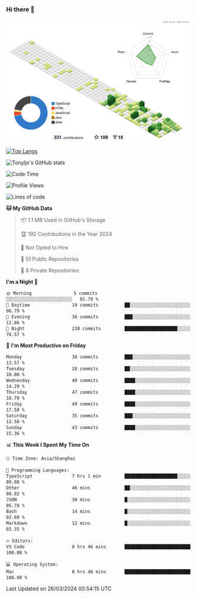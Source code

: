 ### Hi there 👋

![](./profile-3d-contrib/profile-green-animate.svg)

 

[![Top Langs](https://github-readme-stats.vercel.app/api/top-langs/?username=tonyljx)](https://github.com/anuraghazra/github-readme-stats)

![Tonyljx's GitHub stats](https://github-readme-stats.vercel.app/api?username=tonyljx&theme=default&show_icons=true)

 

<!--START_SECTION:waka-->
![Code Time](http://img.shields.io/badge/Code%20Time-246%20hrs%209%20mins-blue)

![Profile Views](http://img.shields.io/badge/Profile%20Views-0-blue)

![Lines of code](https://img.shields.io/badge/From%20Hello%20World%20I%27ve%20Written-337.8%20thousand%20lines%20of%20code-blue)

**🐱 My GitHub Data** 

> 📦 1.1 MB Used in GitHub's Storage 
 > 
> 🏆 192 Contributions in the Year 2024
 > 
> 🚫 Not Opted to Hire
 > 
> 📜 51 Public Repositories 
 > 
> 🔑 8 Private Repositories 
 > 
**I'm a Night 🦉** 

```text
🌞 Morning                5 commits           ░░░░░░░░░░░░░░░░░░░░░░░░░   01.79 % 
🌆 Daytime                19 commits          ██░░░░░░░░░░░░░░░░░░░░░░░   06.79 % 
🌃 Evening                36 commits          ███░░░░░░░░░░░░░░░░░░░░░░   12.86 % 
🌙 Night                  220 commits         ████████████████████░░░░░   78.57 % 
```
📅 **I'm Most Productive on Friday** 

```text
Monday                   38 commits          ███░░░░░░░░░░░░░░░░░░░░░░   13.57 % 
Tuesday                  28 commits          ██░░░░░░░░░░░░░░░░░░░░░░░   10.00 % 
Wednesday                40 commits          ████░░░░░░░░░░░░░░░░░░░░░   14.29 % 
Thursday                 47 commits          ████░░░░░░░░░░░░░░░░░░░░░   16.79 % 
Friday                   49 commits          ████░░░░░░░░░░░░░░░░░░░░░   17.50 % 
Saturday                 35 commits          ███░░░░░░░░░░░░░░░░░░░░░░   12.50 % 
Sunday                   43 commits          ████░░░░░░░░░░░░░░░░░░░░░   15.36 % 
```


📊 **This Week I Spent My Time On** 

```text
🕑︎ Time Zone: Asia/Shanghai

💬 Programming Languages: 
TypeScript               7 hrs 1 min         ████████████████████░░░░░   80.08 % 
Other                    46 mins             ██░░░░░░░░░░░░░░░░░░░░░░░   08.82 % 
JSON                     30 mins             █░░░░░░░░░░░░░░░░░░░░░░░░   05.78 % 
Bash                     14 mins             █░░░░░░░░░░░░░░░░░░░░░░░░   02.69 % 
Markdown                 12 mins             █░░░░░░░░░░░░░░░░░░░░░░░░   02.35 % 

🔥 Editors: 
VS Code                  8 hrs 46 mins       █████████████████████████   100.00 % 

💻 Operating System: 
Mac                      8 hrs 46 mins       █████████████████████████   100.00 % 
```


 Last Updated on 26/03/2024 00:54:15 UTC
<!--END_SECTION:waka-->
